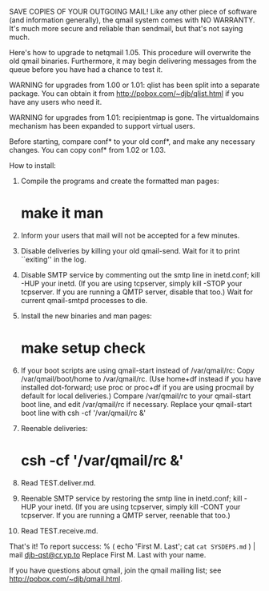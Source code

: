 SAVE COPIES OF YOUR OUTGOING MAIL! Like any other piece of software (and
information generally), the qmail system comes with NO WARRANTY. It's
much more secure and reliable than sendmail, but that's not saying much.


Here's how to upgrade to netqmail 1.05. This procedure will overwrite the
old qmail binaries. Furthermore, it may begin delivering messages from
the queue before you have had a chance to test it.


WARNING for upgrades from 1.00 or 1.01: qlist has been split into a
separate package. You can obtain it from http://pobox.com/~djb/qlist.html
if you have any users who need it.

WARNING for upgrades from 1.01: recipientmap is gone. The virtualdomains
mechanism has been expanded to support virtual users.


Before starting, compare conf* to your old conf*, and make any necessary
changes. You can copy conf* from 1.02 or 1.03.


How to install:

 1. Compile the programs and create the formatted man pages:
       # make it man

 2. Inform your users that mail will not be accepted for a few minutes.

 3. Disable deliveries by killing your old qmail-send. Wait for it to
    print ``exiting'' in the log.

 4. Disable SMTP service by commenting out the smtp line in inetd.conf;
    kill -HUP your inetd. (If you are using tcpserver, simply kill -STOP
    your tcpserver. If you are running a QMTP server, disable that too.)
    Wait for current qmail-smtpd processes to die.

 5. Install the new binaries and man pages:
       # make setup check

 6. If your boot scripts are using qmail-start instead of /var/qmail/rc:
    Copy /var/qmail/boot/home to /var/qmail/rc. (Use home+df instead if
    you have installed dot-forward; use proc or proc+df if you are using
    procmail by default for local deliveries.) Compare /var/qmail/rc to
    your qmail-start boot line, and edit /var/qmail/rc if necessary.
    Replace your qmail-start boot line with
            csh -cf '/var/qmail/rc &'

 7. Reenable deliveries:
       # csh -cf '/var/qmail/rc &'

 8. Read TEST.deliver.md.

 9. Reenable SMTP service by restoring the smtp line in inetd.conf; kill
    -HUP your inetd. (If you are using tcpserver, simply kill -CONT your
    tcpserver. If you are running a QMTP server, reenable that too.)

10. Read TEST.receive.md.


That's it! To report success:
       % ( echo 'First M. Last'; cat `cat SYSDEPS.md` ) | mail djb-qst@cr.yp.to
Replace First M. Last with your name.

If you have questions about qmail, join the qmail mailing list; see
http://pobox.com/~djb/qmail.html.
